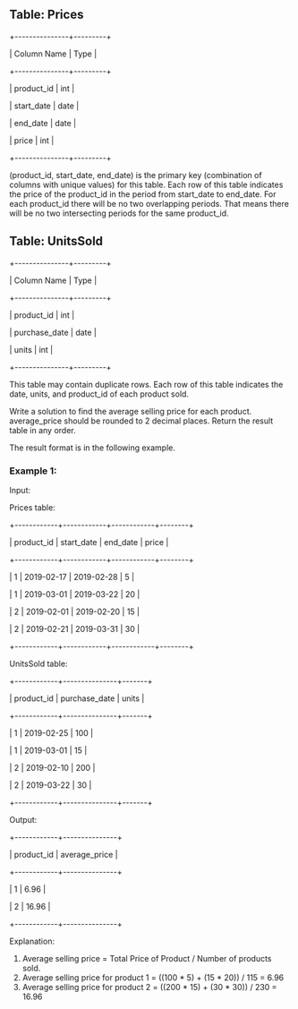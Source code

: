 ## Table: Prices

+---------------+---------+

| Column Name   | Type    |

+---------------+---------+

| product_id    | int     |

| start_date    | date    |

| end_date      | date    |

| price         | int     |

+---------------+---------+

(product_id, start_date, end_date) is the primary key (combination of columns with unique values) for this table.
Each row of this table indicates the price of the product_id in the period from start_date to end_date.
For each product_id there will be no two overlapping periods. That means there will be no two intersecting periods for the same product_id.
 
## Table: UnitsSold

+---------------+---------+

| Column Name   | Type    |

+---------------+---------+

| product_id    | int     |

| purchase_date | date    |

| units         | int     |

+---------------+---------+

This table may contain duplicate rows.
Each row of this table indicates the date, units, and product_id of each product sold. 
 
Write a solution to find the average selling price for each product. average_price should be rounded to 2 decimal places.
Return the result table in any order.

The result format is in the following example.

### Example 1:

Input: 

Prices table:

+------------+------------+------------+--------+

| product_id | start_date | end_date   | price  |

+------------+------------+------------+--------+

| 1          | 2019-02-17 | 2019-02-28 | 5      |

| 1          | 2019-03-01 | 2019-03-22 | 20     |

| 2          | 2019-02-01 | 2019-02-20 | 15     |

| 2          | 2019-02-21 | 2019-03-31 | 30     |

+------------+------------+------------+--------+

UnitsSold table:

+------------+---------------+-------+

| product_id | purchase_date | units |

+------------+---------------+-------+

| 1          | 2019-02-25    | 100   |

| 1          | 2019-03-01    | 15    |

| 2          | 2019-02-10    | 200   |

| 2          | 2019-03-22    | 30    |

+------------+---------------+-------+

Output: 

+------------+---------------+

| product_id | average_price |

+------------+---------------+

| 1          | 6.96          |

| 2          | 16.96         |

+------------+---------------+

Explanation: 
1. Average selling price = Total Price of Product / Number of products sold.
2. Average selling price for product 1 = ((100 * 5) + (15 * 20)) / 115 = 6.96
3. Average selling price for product 2 = ((200 * 15) + (30 * 30)) / 230 = 16.96

